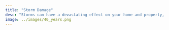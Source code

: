 ```yaml
---
title: "Storm Damage"
desc: "Storms can have a devastating effect on your home and property, especially where your trees are concerned. Dead branches, leaves, and even whole trees can be scattered by strong winds all over your land."
image: ../images/40_years.png
---
```

